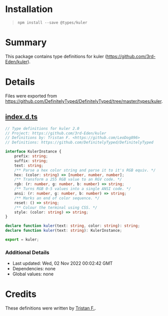 # Installation
> `npm install --save @types/kuler`

# Summary
This package contains type definitions for kuler (https://github.com/3rd-Eden/kuler).

# Details
Files were exported from https://github.com/DefinitelyTyped/DefinitelyTyped/tree/master/types/kuler.
## [index.d.ts](https://github.com/DefinitelyTyped/DefinitelyTyped/tree/master/types/kuler/index.d.ts)
````ts
// Type definitions for kuler 2.0
// Project: https://github.com/3rd-Eden/kuler
// Definitions by: Tristan F. <https://github.com/LeoDog896>
// Definitions: https://github.com/DefinitelyTyped/DefinitelyTyped

interface KulerInstance {
    prefix: string;
    suffix: string;
    text: string;
    /** Parse a hex color string and parse it to it's RGB equiv. */
    hex: (color: string) => [number, number, number];
    /** Transform a 255 RGB value to an RGV code. */
    rgb: (r: number, g: number, b: number) => string;
    /** Turns RGB 0-5 values into a single ANSI code. */
    ansi: (r: number, g: number, b: number) => string;
    /** Marks an end of color sequence. */
    reset: () => string;
    /** Colour the terminal using CSS. */
    style: (color: string) => string;
}

declare function kuler(text: string, color: string): string;
declare function kuler(text: string): KulerInstance;

export = kuler;

````

### Additional Details
 * Last updated: Wed, 02 Nov 2022 00:02:42 GMT
 * Dependencies: none
 * Global values: none

# Credits
These definitions were written by [Tristan F.](https://github.com/LeoDog896).
